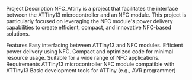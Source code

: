 Project Description
NFC_Attiny is a project that facilitates the interface between the ATTiny13 microcontroller and an NFC module. This project is particularly focused on leveraging the NFC module's power delivery capabilities to create efficient, compact, and innovative NFC-based solutions.

Features
Easy interfacing between ATTiny13 and NFC modules.
Efficient power delivery using NFC.
Compact and optimized code for minimal resource usage.
Suitable for a wide range of NFC applications.
Requirements
ATTiny13 microcontroller
NFC module compatible with ATTiny13
Basic development tools for ATTiny (e.g., AVR programmer)
